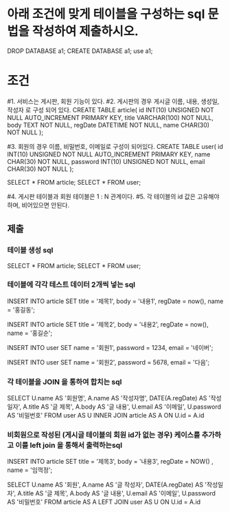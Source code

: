 # 아래 조건에 맞게 테이블을 구성하는 sql 문법을 작성하여 제출하시오.
DROP DATABASE a1;
CREATE DATABASE a1;
use a1;
# 조건
#1. 서비스는 게시판, 회원 기능이 있다.
#2. 게시판의 경우 게시글 이름, 내용, 생성일, 작성자 로 구성 되어 있다.
CREATE TABLE article(
id INT(10) UNSIGNED NOT NULL AUTO_INCREMENT PRIMARY KEY,
title VARCHAR(100) NOT NULL,
body TEXT NOT NULL,
regDate DATETIME NOT NULL,
name CHAR(30) NOT NULL
);

#3. 회원의 경우 이름, 비밀번호, 이메일로 구성이 되어있다.
CREATE TABLE user(
id INT(10) UNSIGNED NOT NULL AUTO_INCREMENT PRIMARY KEY,
name CHAR(30) NOT NULL,
password INT(10) UNSIGNED NOT NULL,
email CHAR(30) NOT NULL
);

SELECT * FROM article;
SELECT * FROM user;

#4. 게시판 테이블과 회원 테이블은 1 : N 관계이다.
#5. 각 테이블의 id 값은 고유해야하며, 비어있으면 안된다.

## 제출 

### 테이블 생성 sql
SELECT * FROM article;
SELECT * FROM user;

### 테이블에 각각 테스트 데이터 2개씩 넣는 sql
INSERT INTO article
SET title = '제목1',
body = '내용1',
regDate = now(),
name = '홍길동';

INSERT INTO article
SET title = '제목2',
body = '내용2',
regDate = now(),
name = '홍길순';

INSERT INTO user
SET name = '회원1',
password = 1234,
email = '네이버';

INSERT INTO user
SET name = '회원2',
password = 5678,
email = '다음';

### 각 테이블을 JOIN 을 통하여 합치는 sql
SELECT U.name AS '회원명',
A.name AS '작성자명',
DATE(A.regDate) AS '작성일자',
A.title AS '글 제목',
A.body AS '글 내용',
U.email AS '이메일',
U.password AS '비밀번호'
FROM user AS U
INNER JOIN article AS A
ON U.id = A.id


### 비회원으로 작성된 (게시글 테이블의 회원 id가 없는 경우) 케이스를 추가하고 이를 left join 을 통해서 출력하는sql
INSERT INTO article
SET title = '제목3',
body =  '내용3',
regDate = NOW() ,
name = '임꺽정';

SELECT U.name AS '회원',
A.name AS '글 작성자',
DATE(A.regDate) AS '작성일자',
A.title AS '글 제목',
A.body AS '글 내용',
U.email AS '이메일',
U.password AS '비밀번호'
FROM article AS A
LEFT JOIN user AS U
ON U.id = A.id
